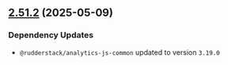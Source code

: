 ## [2.51.2](https://github.com/rudderlabs/rudder-sdk-js/compare/rudder-sdk-js@2.51.1...rudder-sdk-js@2.51.2) (2025-05-09)

### Dependency Updates

* `@rudderstack/analytics-js-common` updated to version `3.19.0`
